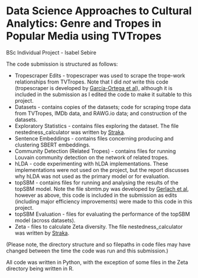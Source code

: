 # Data Science Approaches to Cultural Analytics: Genre and Tropes in Popular Media using TVTropes
BSc Individual Project - Isabel Sebire

The code submission is structured as follows:

* Tropescraper Edits - tropescraper was used to scrape the trope-work relationships from TVTropes. Note that I did *not* write this code (tropescraper is developed by [García-Ortega et al](https://arxiv.org/abs/2006.05380)), although it is included in the submission as I edited the code to make it suitable to this project.
* Datasets - contains copies of the datasets; code for scraping trope data from TVTropes, IMDb data, and RAWG.io data; and construction of the datasets.
* Exploratory Statistics - contains files exploring the dataset. The file nestedness_calculator was written by [Straka](https://github.com/tsakim/nestedness).
* Sentence Embeddings - contains files concerning producing and clustering SBERT embeddings.
* Community Detection (Related Tropes) - contains files for running Louvain community detection on the network of related tropes.
* hLDA - code experimenting with hLDA implementations. These implementations were not used on the project, but the report discusses why hLDA was not used as the primary model or for evaluation.
* topSBM - contains files for running and analysing the results of the topSBM model. Note the file sbmtm.py was developed by [Gerlach et al](https://github.com/martingerlach/hSBM_Topicmodel), however as above, this code is included in the submission as edits (including major efficiency improvements) were made to this code in this project.
* topSBM Evaluation - files for evaluating the performance of the topSBM model (across datasets).
* Zeta - files to calculate Zeta diversity. The file nestedness_calculator was written by [Straka](https://github.com/tsakim/nestedness).

(Please note, the directory structure and so filepaths in code files may have changed between the time the code was run and this submission.)

All code was written in Python, with the exception of some files in the Zeta directory being written in R.
